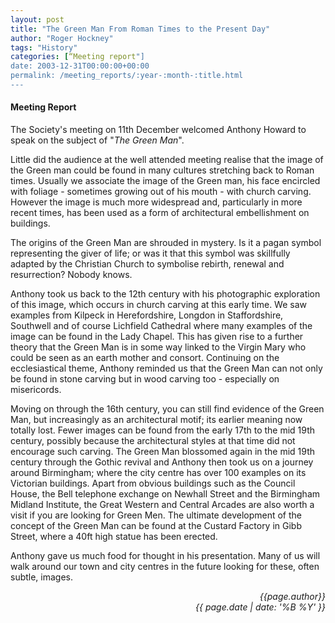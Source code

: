 ```yaml
---
layout: post
title: "The Green Man From Roman Times to the Present Day"
author: "Roger Hockney"
tags: "History"
categories: [“Meeting report"]
date: 2003-12-31T00:00:00+00:00
permalink: /meeting_reports/:year-:month-:title.html
---
```

#### Meeting Report ####

The Society's meeting on 11th December welcomed Anthony Howard to speak on the subject of "*The Green Man*". 

Little did the audience at the well attended meeting realise that the image of the Green man could be found in many cultures stretching back to Roman times. Usually we associate the image of the Green man, his face encircled with foliage - sometimes growing out of his mouth - with church carving. However the image is much more widespread and, particularly in more recent times, has been used as a form of architectural embellishment on buildings. 

The origins of the Green Man are shrouded in mystery. Is it a pagan symbol representing the giver of life; or was it that this symbol was skillfully adapted by the Christian Church to symbolise rebirth, renewal and resurrection? Nobody knows. 

Anthony took us back to the 12th century with his photographic exploration of this image, which occurs in church carving at this early time. We saw examples from Kilpeck in Herefordshire, Longdon in Staffordshire, Southwell and of course Lichfield Cathedral where many examples of the image can be found in the Lady Chapel. This has given rise to a further theory that the Green Man is in some way linked to the Virgin Mary who could be seen as an earth mother and consort. Continuing on the ecclesiastical theme, Anthony reminded us that the Green Man can not only be found in stone carving but in wood carving too - especially on misericords. 

Moving on through the 16th century, you can still find evidence of the Green Man, but increasingly as an architectural motif; its earlier meaning now totally lost. Fewer images can be found from the early 17th to the mid 19th century, possibly because the architectural styles at that time did not encourage such carving. The Green Man blossomed again in the mid 19th century through the Gothic revival and Anthony then took us on a journey around Birmingham; where the city centre has over 100 examples on its Victorian buildings. Apart from obvious buildings such as the Council House, the Bell telephone exchange on Newhall Street and the Birmingham Midland Institute, the Great Western and Central Arcades are also worth a visit if you are looking for Green Men. The ultimate development of the concept of the Green Man can be found at the Custard Factory in Gibb Street, where a 40ft high statue has been erected. 

Anthony gave us much food for thought in his presentation. Many of us will walk around our town and city centres in the future looking for these, often subtle, images.

<p align="right"><i> {{page.author}} <br> {{ page.date | date: '%B %Y' }} </i></p>
